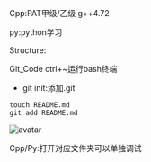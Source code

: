 Cpp:PAT甲级/乙级 g++4.72

py:python学习

Structure:

Git_Code ctrl+~运行bash终端

- git init:添加.git

```
touch README.md
git add README.md
```
![avatar](https://img-blog.csdn.net/2018052909403110)

Cpp/Py:打开对应文件夹可以单独调试
